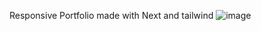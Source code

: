 Responsive Portfolio made with Next and tailwind
![image](https://user-images.githubusercontent.com/99354481/229298511-7606eb6e-07d9-454a-b8bb-419b1b05d009.png)
